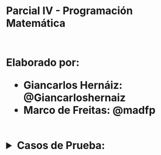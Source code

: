<h1 alling="center">Parcial IV - Programación Matemática<h1>
<br>
  <span>Elaborado por: </span>
  <ul>
  <li>Giancarlos Hernáiz: @Giancarloshernaiz</li>
  <li>Marco de Freitas: @madfp</li>
  </ul>
<br>
<details><summary>Casos de Prueba:</summary>Problema de transporte #1:<details>
